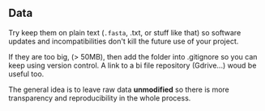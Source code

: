 ## Data

Try keep them on plain text (`.fasta`, .txt, or stuff like that) so software updates and incompatibilities don't kill the future use of your project.

If they are too big, (> 50MB), then add the folder into .gitignore so you can keep using version control. A link to a bi file repository (Gdrive...) woud be useful too.

The general idea is to leave raw data **unmodified** so there is more transparency and reproducibility in the whole process.
